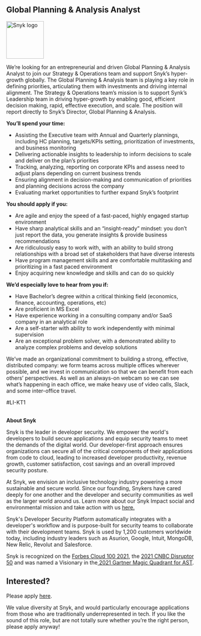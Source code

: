 Global Planning & Analysis Analyst
---

<img src="https://res.cloudinary.com/snyk/image/upload/v1537345894/press-kit/brand/logo-black.png" width="100" alt="Snyk logo" />

<p><span style="font-weight: 400;">We’re looking for an entrepreneurial and driven Global Planning &amp; Analysis Analyst to join our Strategy &amp; Operations team and support Snyk’s hyper-growth globally. The Global Planning &amp; Analysis team is playing a key role in defining priorities, articulating them with investments and driving internal alignment. The Strategy &amp; Operations team’s mission is to support Synk’s Leadership team in driving hyper-growth by enabling good, efficient decision making, rapid, effective execution, and scale. The position will report directly to Snyk’s Director, Global Planning &amp; Analysis.&nbsp;</span></p>
<p><strong>You’ll spend your time:</strong></p>
<ul>
<li>Assisting the Executive team with Annual and Quarterly plannings, including HC planning, targets/KPIs setting, prioritization of investments, and business monitoring</li>
<li>Delivering actionable insights to leadership to inform decisions to scale and deliver on the plan’s priorities</li>
<li>Tracking, analyzing, reporting on corporate KPIs and assess need to adjust plans depending on current business trends</li>
<li>Ensuring alignment in decision-making and communication of priorities and planning decisions across the company</li>
<li>Evaluating market opportunities to further expand Snyk’s footprint</li>
</ul>
<p><strong>You should apply if you:</strong></p>
<ul>
<li>Are agile and enjoy the speed of a fast-paced, highly engaged startup environment</li>
<li>Have sharp analytical skills and an “insight-ready” mindset: you don’t just report the data, you generate insights &amp; provide business recommendations</li>
<li>Are ridiculously easy to work with, with an ability to build strong relationships with a broad set of stakeholders that have diverse interests</li>
<li>Have program management skills and are comfortable multitasking and prioritizing in a fast paced environment</li>
<li>Enjoy acquiring new knowledge and skills and can do so quickly</li>
</ul>
<p><strong>We’d especially love to hear from you if:&nbsp;</strong></p>
<ul>
<li>Have Bachelor’s degree within a critical thinking field (economics, finance, accounting, operations, etc)</li>
<li>Are proficient in MS Excel</li>
<li>Have experience working in a consulting company and/or SaaS company in an analytical role</li>
<li>Are a self-starter with ability to work independently with minimal supervision</li>
<li>Are an exceptional problem solver, with a demonstrated ability to analyze complex problems and develop solutions</li>
</ul>
<p><span style="font-weight: 400;">We’ve made an organizational commitment to building a strong, effective, distributed company: we form teams across multiple offices wherever possible, and we invest in communication so that we can benefit from each others’ perspectives. As well as an always-on webcam so we can see what’s happening in each office, we make heavy use of video calls, Slack, and some inter-office travel.</span></p>
<p>#LI-KT1<br><br></p><div class="content-conclusion"><p><strong>About Snyk</strong></p>
<p><span style="font-weight: 400;">Snyk is the leader in developer security. We empower the world's developers to build secure applications and equip security teams to meet the demands of the digital world. Our developer-first approach ensures organizations can secure all of the critical components of their applications from code to cloud, leading to increased developer productivity, revenue growth, customer satisfaction, cost savings and an overall improved security posture.&nbsp;</span></p>
<p><span style="font-weight: 400;">At Snyk, we envision an inclusive technology industry powering a more sustainable and secure world.</span> <span style="font-weight: 400;">Since our founding, Snykers have cared deeply for one another and the developer and security communities as well as the larger world around us. Learn more about our Snyk Impact social and environmental mission and take action with us </span><a href="https://snyk.io/about/snyk-impact/"><span style="font-weight: 400;">here.</span></a></p>
<p><span style="font-weight: 400;">Snyk's Developer Security Platform automatically integrates with a developer's workflow and is purpose-built for security teams to collaborate with their development teams. Snyk is used by 1,200 customers worldwide today, including industry leaders such as Asurion, Google, Intuit, MongoDB, New Relic, Revolut and Salesforce.</span></p>
<p><span style="font-weight: 400;">Snyk is recognized on the </span><a href="https://www.forbes.com/cloud100/#6f24b5ba5f94"><span style="font-weight: 400;">Forbes Cloud 100 2021</span></a><span style="font-weight: 400;">, the </span><a href="https://www.cnbc.com/2021/05/25/these-are-the-2021-cnbc-disruptor-50-companies.html"><span style="font-weight: 400;">2021 CNBC Disruptor 50</span></a><span style="font-weight: 400;"> and was named a Visionary in the</span><a href="https://snyk.io/blog/snyk-visionary-2021-gartner-magic-quadrant-for-ast/"><span style="font-weight: 400;"> 2021 Gartner Magic Quadrant for AST</span></a><span style="font-weight: 400;">.</span></p></div>

Interested?
---

Please apply [here](https://boards.greenhouse.io/snyk/jobs/5898140002#app).

We value diversity at Snyk, and would particularly encourage applications from those who are traditionally underrepresented in tech.
If you like the sound of this role, but are not totally sure whether you’re the right person, please apply anyway!
